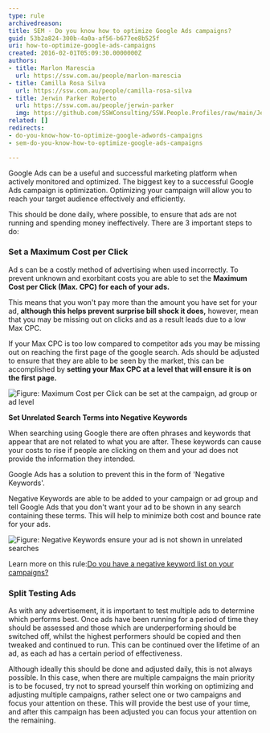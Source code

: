 ```yaml
---
type: rule
archivedreason: 
title: SEM - Do you know how to optimize Google Ads campaigns?
guid: 53b2a824-300b-4a0a-af56-b677ee8b525f
uri: how-to-optimize-google-ads-campaigns
created: 2016-02-01T05:09:30.0000000Z
authors:
- title: Marlon Marescia
  url: https://ssw.com.au/people/marlon-marescia
- title: Camilla Rosa Silva
  url: https://ssw.com.au/people/camilla-rosa-silva
- title: Jerwin Parker Roberto
  url: https://ssw.com.au/people/jerwin-parker
  img: https://github.com/SSWConsulting/SSW.People.Profiles/raw/main/Jerwin-Parker/Images/Jerwin-Parker-Profile.jpg
related: []
redirects:
- do-you-know-how-to-optimize-google-adwords-campaigns
- sem-do-you-know-how-to-optimize-google-ads-campaigns

---
```


Google Ads can be a useful and successful marketing platform when actively monitored and optimized. The biggest key to a successful Google Ads campaign is optimization. Optimizing your campaign will allow you to reach your target audience effectively and efficiently.

This should be done daily, where possible, to ensure that ads are not running and spending money ineffectively. There are 3 important steps to do:

<!--endintro-->

### Set a Maximum Cost per Click 

Ad s can be a costly method of advertising when used incorrectly. To prevent unknown and exorbitant costs you are able to set the  **Maximum Cost per Click (Max. CPC) for each of your ads.**

This means that you won't pay more than the amount you have set for your ad, **although this helps prevent surprise bill shock it does,** however, mean that you may be missing out on clicks and as a result leads due to a low Max CPC.

If your Max CPC is too low compared to competitor ads you may be missing out on reaching the first page of the google search. Ads should be adjusted to ensure that they are able to be seen by the market, this can be accomplished by  **setting your Max CPC at a level that will ensure it is on the first page.**

![Figure: Maximum Cost per Click can be set at the campaign, ad group or ad level](2016-02-25\_8-16-05.jpg)  

**Set Unrelated Search Terms into Negative Keywords**

When searching using Google there are often phrases and keywords that appear that are not related to what you are after. These keywords can cause your costs to rise if people are clicking on them and your ad does not provide the information they intended.

Google Ads has a solution to prevent this in the form of 'Negative Keywords'.

Negative Keywords are able to be added to your campaign or ad group and tell Google Ads that you don't want your ad to be shown in any search containing these terms. This will help to minimize both cost and bounce rate for your ads.

![Figure: Negative Keywords ensure your ad is not shown in unrelated searches](2016-02-25\_8-18-14.jpg)  

Learn more on this rule:[Do you have a negative keyword list on your campaigns?](/how-to-create-a-negative-keyword-list)

### Split Testing Ads 

As with any advertisement, it is important to test multiple ads to determine which performs best. Once ads have been running for a period of time they should be assessed and those which are underperforming should be switched off, whilst the highest performers should be copied and then tweaked and continued to run. This can be continued over the lifetime of an ad, as each ad has a certain period of effectiveness.

Although ideally this should be done and adjusted daily, this is not always possible. In this case, when there are multiple campaigns the main priority is to be focused, try not to spread yourself thin working on optimizing and adjusting multiple campaigns, rather select one or two campaigns and focus your attention on these. This will provide the best use of your time, and after this campaign has been adjusted you can focus your attention on the remaining.
